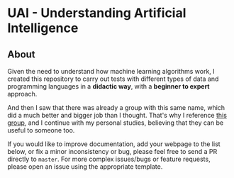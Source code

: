 # UAI - Understanding Artificial Intelligence

## About

Given the need to understand how machine learning algorithms work, I created this repository to carry out tests with different types of data and programming languages ​​in a **didactic way**, with a **beginner to expert** approach.

And then I saw that there was already a group with this same name, which did a much better and bigger job than I thought. 
That's why I reference [this group](https://understandingai.iea.usp.br/), and I continue with my personal studies, believing that they can be useful to someone too.

If you would like to improve documentation, add your webpage to the list below, or fix a minor inconsistency or bug, please feel free to send a PR directly to `master`.
For more complex issues/bugs or feature requests, please open an issue using the appropriate template.
